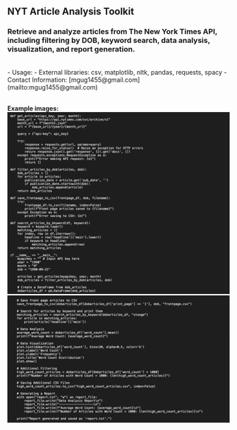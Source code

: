 ## NYT Article Analysis Toolkit

### Retrieve and analyze articles from The New York Times API, including filtering by DOB, keyword search, data analysis, visualization, and report generation.

<br>
- Usage: 
- External libraries: csv, matplotlib, nltk, pandas, requests, spacy
- Contact Information: [mgug1455@gmail.com](mailto:mgug1455@gmail.com)

<br>
<br>

**Example images:**
![NYT DOB API Screen 1](/assets/NYT_DOB_API-Screen1.png)
![NYT DOB API Screen 2](/assets/NYT_DOB_API-Screen2.png)
